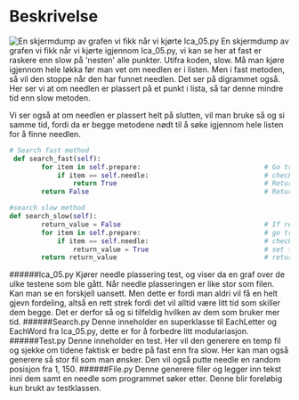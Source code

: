 # Beskrivelse

![En skjermdump av grafen vi fikk når vi kjørte Ica_05.py](https://i.gyazo.com/0881897bcf4aafa71670a754753dbd98.png "En skjermdump av grafen vi fikk når vi kjørte Ica_05.py")
En skjermdump av grafen vi fikk når vi kjørte igjennom Ica_05.py, vi kan se her at fast er raskere enn slow på 'nesten' alle punkter. Utifra koden, slow. Må man kjøre igjennom hele løkka før man vet om needlen er i listen. Men i fast metoden, så vil den stoppe når den har funnet needlen. Det ser på digrammet også. Her ser vi at om needlen er plassert på et punkt i lista, så tar denne mindre tid enn slow metoden.

Vi ser også at om needlen er plassert helt på slutten, vil man bruke så og si samme tid, fordi da er begge metodene nødt til å søke igjennom hele listen for å finne needlen. 

```python
# Search fast method
 def search_fast(self):
        for item in self.prepare:                               # Go trough every symbol in the list
            if item == self.needle:                             # check if the symbol match the needle
                return True                                     # Return true if the needle is founded
        return False                                            # Return false if the needle is not found

#search slow method    
def search_slow(self):
        return_value = False                                    # If results is found
        for item in self.prepare:                               # go trough every symbol in prepare
            if item == self.needle:                             # check if the symbol match the needle
                return_value = True                             # set the boolean to true if found
        return return_value                                     # return the boolean
```


######Ica_05.py
Kjører needle plassering test, og viser da en graf over de ulke testene som ble gått. Når needle plasseringen er like stor som filen. Kan man se en forskjell uansett. Men dette er fordi man aldri vil få en helt gjevn fordeling, altså en rett strek fordi det vil alltid være litt tid som skiller dem begge. Det er derfor så og si tilfeldig hvilken av dem som bruker mer tid. 
######Search.py
Denne inneholder en superklasse til EachLetter og EachWord fra Ica_05.py, dette er for å forbedre litt modulariasjon.
######Test.py
Denne inneholder en test. Her vil den generere en temp fil og sjekke om tidene faktisk er bedre på fast enn fra slow. Her kan man også generere så stor fil som man ønsker. Den vil også putte needle en random posisjon fra 1, 150. 
######File.py
Denne generere filer og legger inn tekst inni dem samt en needle som programmet søker etter. Denne blir foreløbig kun brukt av testklassen. 
